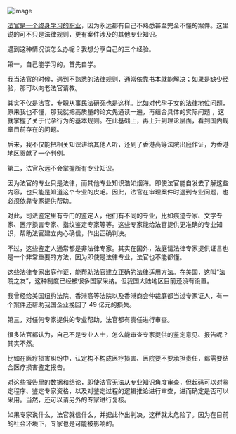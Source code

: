 
![image](https://user-images.githubusercontent.com/117549124/200162399-50b4bc4c-b6c0-4965-a322-2f37fb3cf59c.png)

[法官是一个终身学习的职业](https://www.dedao.cn/course/article?id=89GEyP73eprvKBPAwgJq2Mb0kRD64d)，因为永远都有自己不熟悉甚至完全不懂的案件。这里说的可不只是法律规则，更有案件涉及的其他专业知识。

遇到这种情况该怎么办呢？我想分享自己的三个经验。

第一，自己能学习的，首先自学。

我当法官的时候，遇到不熟悉的法律规则，通常依靠书本就能解决；如果是缺少经验，那可以向老法官请教。

其实不仅是法官，专职从事民法研究也是这样。比如对代孕子女的法律地位问题，原来我也不懂，那我就把高质量的论文先通读一遍，再结合具体的实际问题 ，这就掌握了关于代孕行为的基本规则。在此基础上，再上升到理论层面，看到国内规章目前存在的问题。

后来，我不仅能把相关知识讲给其他人听，还到了香港高等法院出庭作证，为香港地区贡献了一个判例。

第二，法官永远不会掌握所有专业知识。

因为法官的专业只是法律，而其他专业知识浩如烟海。即使法官能自发去了解这些内容，也只能是知道这个专业的皮毛。因此，法官在审理案件时遇到专业问题，也必须依靠专家提供帮助。

对此，司法鉴定里有专门的鉴定人，他们有不同的专业，比如痕迹专家、文字专家、医疗损害专家、指纹鉴定专家等等。这些专家能给法官提供更准确的专业知识，帮助法官建立内心确信，作出正确判决。

不过，这些鉴定人通常都是非法律专家。其实在国外，法庭请法律专家提供证言也是一个非常重要的方法，因为即使是法律专业，法官也不能都懂。

这些法律专家出庭作证，能帮助法官建立正确的法律适用方法。在美国，这叫“法院之友”，这种制度已经被很多国家采纳。但我国大陆地区目前还没有设置。

我曾经给美国纽约法院、香港高等法院以及香港商会仲裁庭都当过专家证人，有一个案件还帮助我国企业挽回了 49 亿元的损失。

第三，对任何专家提供的专业帮助，法官都有责任进行审查。

很多法官都认为，自己不是专业人士，怎么能审查专家提供的鉴定意见、报告呢？其实不然。

比如在医疗损害纠纷中，认定构不构成医疗损害、医院要不要承担责任，都需要结合医疗损害鉴定报告。

对这些报告里的数据和结论，即使法官无法从专业知识角度审查，但起码可以对鉴定程序、鉴定专家资格，以及对鉴定过程的逻辑推论进行审查，进而确定是否可以采用。当然，还可以请另外的专家进行复核。

如果专家说什么，法官就信什么，并据此作出判决，这样就太危险了。因为在目前的社会环境下，专家也是可能被影响的。
